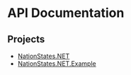 # API Documentation

## Projects

- [NationStates.NET](NationStates.NET)
- [NationStates.NET.Example](NationStates.NET.Example)